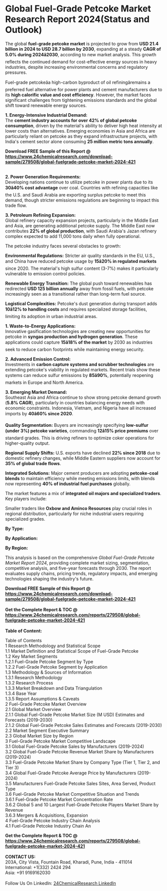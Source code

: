 <h1>Global Fuel-Grade Petcoke Market Research Report 2024(Status and Outlook)</h1><p>The global <strong>fuel-grade petcoke market</strong> is projected to grow from <strong>USD 21.4 billion in 2024 to USD 28.7 billion by 2030</strong>, expanding at a steady <strong>CAGR of 5.0% during 2024â2030</strong>, according to new market analysis. This growth reflects the continued demand for cost-effective energy sources in heavy industries, despite increasing environmental concerns and regulatory pressures.</p><p>Fuel-grade petcokeâa high-carbon byproduct of oil refiningâremains a preferred fuel alternative for power plants and cement manufacturers due to its <strong>high calorific value and cost efficiency</strong>. However, the market faces significant challenges from tightening emissions standards and the global shift toward renewable energy sources.</p><p><strong>1. Energy-Intensive Industrial Demand:</strong><br>
The <strong>cement industry accounts for over 42% of global petcoke consumption</strong>, driven by the material's ability to deliver high heat intensity at lower costs than alternatives. Emerging economies in Asia and Africa are particularly reliant on petcoke as they expand infrastructure projects, with India's cement sector alone consuming <strong>25 million metric tons annually</strong>.</p><div><b>Download FREE Sample of this Report @ 
            <a href="https://www.24chemicalresearch.com/download-sample/279508/global-fuelgrade-petcoke-market-2024-421">
            https://www.24chemicalresearch.com/download-sample/279508/global-fuelgrade-petcoke-market-2024-421</a></b></div><br><p><strong>2. Power Generation Requirements:</strong><br>
Developing nations continue to utilize petcoke in power plants due to its <strong>30â40% cost advantage</strong> over coal. Countries with refining capacities like the U.S. and Saudi Arabia are exporting surplus petcoke to meet this demand, though stricter emissions regulations are beginning to impact this trade flow.</p><p><strong>3. Petroleum Refining Expansion:</strong><br>
Global refinery capacity expansion projects, particularly in the Middle East and Asia, are generating additional petcoke supply. The Middle East now contributes <strong>22% of global production</strong>, with Saudi Arabia's Jazan refinery complex expected to add 11,000 tons daily when fully operational.</p><p>The petcoke industry faces several obstacles to growth:</p><p><strong>Environmental Regulations:</strong> Stricter air quality standards in the EU, U.S., and China have reduced petcoke usage by <strong>15â20% in regulated markets</strong> since 2020. The material's high sulfur content (3-7%) makes it particularly vulnerable to emission control policies.</p><p><strong>Renewable Energy Transition:</strong> The global push toward renewables has redirected <strong>USD 125 billion annually</strong> away from fossil fuels, with petcoke increasingly seen as a transitional rather than long-term fuel source.</p><p><strong>Logistical Complexities:</strong> Petcoke's dust generation during transport adds <strong>10â12% to handling costs</strong> and requires specialized storage facilities, limiting its adoption in urban industrial areas.</p><p><strong>1. Waste-to-Energy Applications:</strong><br>
Innovative gasification technologies are creating new opportunities for petcoke in <strong>syngas production and hydrogen generation</strong>. These applications could capture <strong>15â18% of the market</strong> by 2030 as industries seek to reduce carbon footprints while maintaining energy security.</p><p><strong>2. Advanced Emission Control:</strong><br>
Investments in <strong>carbon capture systems and scrubber technologies</strong> are extending petcoke's viability in regulated markets. Recent trials show these systems can reduce sulfur emissions by <strong>85â90%</strong>, potentially reopening markets in Europe and North America.</p><p><strong>3. Emerging Market Demand:</strong><br>
Southeast Asia and Africa continue to show strong petcoke demand growth (<strong>5.8% CAGR</strong>), particularly in countries balancing energy needs with economic constraints. Indonesia, Vietnam, and Nigeria have all increased imports by <strong>40â60% since 2020</strong>.</p><p><strong>Quality Segmentation:</strong> Buyers are increasingly specifying <strong>low-sulfur (under 3%) petcoke varieties</strong>, commanding <strong>12â15% price premiums</strong> over standard grades. This is driving refiners to optimize coker operations for higher-quality output.</p><p><strong>Regional Supply Shifts:</strong> U.S. exports have declined <strong>22% since 2018</strong> due to domestic refinery changes, while Middle Eastern suppliers now account for <strong>35% of global trade flows</strong>.</p><p><strong>Integrated Solutions:</strong> Major cement producers are adopting <strong>petcoke-coal blends</strong> to maintain efficiency while meeting emissions limits, with blends now representing <strong>40% of industrial fuel purchases</strong> globally.</p><p>The market features a mix of <strong>integrated oil majors and specialized traders</strong>. Key players include:</p><p>Smaller traders like <strong>Oxbow and Aminco Resources</strong> play crucial roles in regional distribution, particularly for niche industrial users requiring specialized grades.</p><p><strong>By Type:</strong></p><p><strong>By Application:</strong></p><p><strong>By Region:</strong></p><p>This analysis is based on the comprehensive <em>Global Fuel-Grade Petcoke Market Report 2024</em>, providing complete market sizing, segmentation, competitive analysis, and five-year forecasts through 2030. The report evaluates supply chains, pricing trends, regulatory impacts, and emerging technologies shaping the industry's future.</p><div><b>Download FREE Sample of this Report @ 
            <a href="https://www.24chemicalresearch.com/download-sample/279508/global-fuelgrade-petcoke-market-2024-421">
            https://www.24chemicalresearch.com/download-sample/279508/global-fuelgrade-petcoke-market-2024-421</a></b></div><br><div><b>Get the Complete Report & TOC @ 
            <a href="https://www.24chemicalresearch.com/reports/279508/global-fuelgrade-petcoke-market-2024-421">
            https://www.24chemicalresearch.com/reports/279508/global-fuelgrade-petcoke-market-2024-421</a></b></div><br>
            <b>Table of Content:</b><p>Table of Contents<br />
 1 Research Methodology and Statistical Scope<br />
 1.1 Market Definition and Statistical Scope of Fuel-Grade Petcoke<br />
 1.2 Key Market Segments<br />
 1.2.1 Fuel-Grade Petcoke Segment by Type<br />
 1.2.2 Fuel-Grade Petcoke Segment by Application<br />
 1.3 Methodology & Sources of Information<br />
 1.3.1 Research Methodology<br />
 1.3.2 Research Process<br />
 1.3.3 Market Breakdown and Data Triangulation<br />
 1.3.4 Base Year<br />
 1.3.5 Report Assumptions & Caveats<br />
 2 Fuel-Grade Petcoke Market Overview<br />
 2.1 Global Market Overview<br />
 2.1.1 Global Fuel-Grade Petcoke Market Size (M USD) Estimates and Forecasts (2019-2030)<br />
 2.1.2 Global Fuel-Grade Petcoke Sales Estimates and Forecasts (2019-2030)<br />
 2.2 Market Segment Executive Summary<br />
 2.3 Global Market Size by Region<br />
 3 Fuel-Grade Petcoke Market Competitive Landscape<br />
 3.1 Global Fuel-Grade Petcoke Sales by Manufacturers (2019-2024)<br />
 3.2 Global Fuel-Grade Petcoke Revenue Market Share by Manufacturers (2019-2024)<br />
 3.3 Fuel-Grade Petcoke Market Share by Company Type (Tier 1, Tier 2, and Tier 3)<br />
 3.4 Global Fuel-Grade Petcoke Average Price by Manufacturers (2019-2024)<br />
 3.5 Manufacturers Fuel-Grade Petcoke Sales Sites, Area Served, Product Type<br />
 3.6 Fuel-Grade Petcoke Market Competitive Situation and Trends<br />
 3.6.1 Fuel-Grade Petcoke Market Concentration Rate<br />
 3.6.2 Global 5 and 10 Largest Fuel-Grade Petcoke Players Market Share by Revenue<br />
 3.6.3 Mergers & Acquisitions, Expansion<br />
 4 Fuel-Grade Petcoke Industry Chain Analysis<br />
 4.1 Fuel-Grade Petcoke Industry Chain An</p><div><b>Get the Complete Report & TOC @ 
            <a href="https://www.24chemicalresearch.com/reports/279508/global-fuelgrade-petcoke-market-2024-421">
            https://www.24chemicalresearch.com/reports/279508/global-fuelgrade-petcoke-market-2024-421</a></b></div><br><b>CONTACT US:</b><br>
            203A, City Vista, Fountain Road, Kharadi, Pune, India - 411014<br>
            International: +1(332) 2424 294<br>
            Asia: +91 9169162030 <br><br>
            Follow Us On LinkedIn: <a href="https://www.linkedin.com/company/24chemicalresearch/">24ChemicalResearch LinkedIn</a>